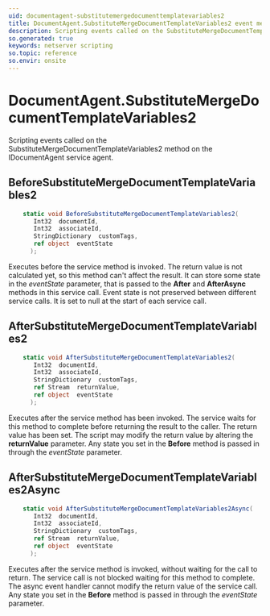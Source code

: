 ```yaml
---
uid: documentagent-substitutemergedocumenttemplatevariables2
title: DocumentAgent.SubstituteMergeDocumentTemplateVariables2 event method
description: Scripting events called on the SubstituteMergeDocumentTemplateVariables2 method on the DocumentAgent service agent.
so.generated: true
keywords: netserver scripting
so.topic: reference
so.envir: onsite
---
```

# DocumentAgent.SubstituteMergeDocumentTemplateVariables2

Scripting events called on the <see cref='M:IDocumentAgent.SubstituteMergeDocumentTemplateVariables2'>SubstituteMergeDocumentTemplateVariables2</see> method on the <see cref='IDocumentAgent'>IDocumentAgent</see>  service agent.

## BeforeSubstituteMergeDocumentTemplateVariables2
```cs
    static void BeforeSubstituteMergeDocumentTemplateVariables2(
       Int32  documentId,
       Int32  associateId,
       StringDictionary  customTags,
       ref object  eventState
      );
```
Executes before the service method is invoked.
The return value is not calculated yet, so this method can't affect the result.
It can store some state in the *eventState* parameter, that is passed to the **After** and **AfterAsync** methods in this service call.
Event state is not preserved between different service calls. It is set to null at the start of each service call.
## AfterSubstituteMergeDocumentTemplateVariables2
```cs
    static void AfterSubstituteMergeDocumentTemplateVariables2(
       Int32  documentId,
       Int32  associateId,
       StringDictionary  customTags,
       ref Stream  returnValue,
       ref object  eventState
      );
```
Executes after the service method has been invoked. The service waits for this method to complete before returning the result to the caller.
The return value has been set. The script may modify the return value by altering the **returnValue** parameter.
Any state you set in the **Before** method is passed in through the *eventState* parameter.
## AfterSubstituteMergeDocumentTemplateVariables2Async
```cs
    static void AfterSubstituteMergeDocumentTemplateVariables2Async(
       Int32  documentId,
       Int32  associateId,
       StringDictionary  customTags,
       ref Stream  returnValue,
       ref object  eventState
      );
```
Executes after the service method is invoked, without waiting for the call to return.
The service call is not blocked waiting for this method to complete.
The async event handler cannot modify the return value of the service call.
Any state you set in the **Before** method is passed in through the *eventState* parameter.

